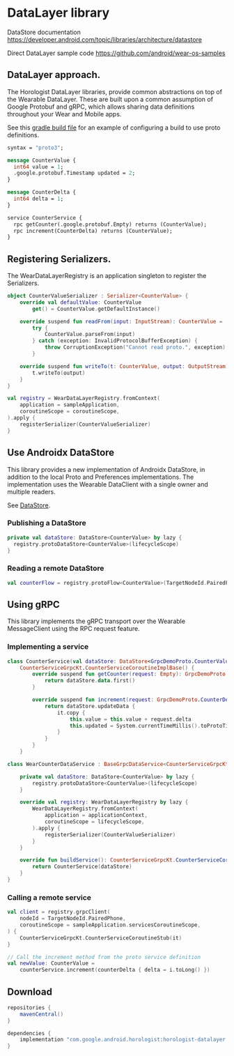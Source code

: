# DataLayer library

DataStore documentation https://developer.android.com/topic/libraries/architecture/datastore

Direct DataLayer sample code https://github.com/android/wear-os-samples

## DataLayer approach.

The Horologist DataLayer libraries, provide common abstractions on top of the Wearable DataLayer.
These are built upon a common assumption of Google Protobuf and gRPC, which allows sharing data
definitions throughout your Wear and Mobile apps.

See this 
[gradle build file](https://github.com/google/horologist/blob/main/auth/sample/shared/build.gradle.kts)
for an example of configuring a build to use proto definitions.

```protobuf
syntax = "proto3";

message CounterValue {
  int64 value = 1;
  .google.protobuf.Timestamp updated = 2;
}

message CounterDelta {
  int64 delta = 1;
}

service CounterService {
  rpc getCounter(.google.protobuf.Empty) returns (CounterValue);
  rpc increment(CounterDelta) returns (CounterValue);
}
```

## Registering Serializers.

The WearDataLayerRegistry is an application singleton to register the Serializers.

```kotlin
object CounterValueSerializer : Serializer<CounterValue> {
    override val defaultValue: CounterValue
        get() = CounterValue.getDefaultInstance()

    override suspend fun readFrom(input: InputStream): CounterValue =
        try {
            CounterValue.parseFrom(input)
        } catch (exception: InvalidProtocolBufferException) {
            throw CorruptionException("Cannot read proto.", exception)
        }

    override suspend fun writeTo(t: CounterValue, output: OutputStream) {
        t.writeTo(output)
    }
}

val registry = WearDataLayerRegistry.fromContext(
    application = sampleApplication,
    coroutineScope = coroutineScope,
).apply {
    registerSerializer(CounterValueSerializer)
}
```

## Use Androidx DataStore

This library provides a new implementation of Androidx DataStore, in addition to the local
Proto and Preferences implementations.  The implementation uses the Wearable DataClient
with a single owner and multiple readers.

See [DataStore](https://developer.android.com/topic/libraries/architecture/datastore).

### Publishing a DataStore

```kotlin
private val dataStore: DataStore<CounterValue> by lazy {
  registry.protoDataStore<CounterValue>(lifecycleScope)
}
```

### Reading a remote DataStore

```kotlin
val counterFlow = registry.protoFlow<CounterValue>(TargetNodeId.PairedPhone)
```

## Using gRPC

This library implements the gRPC transport over the Wearable MessageClient using the RPC request
feature.

### Implementing a service

```kotlin
class CounterService(val dataStore: DataStore<GrpcDemoProto.CounterValue>) :
    CounterServiceGrpcKt.CounterServiceCoroutineImplBase() {
        override suspend fun getCounter(request: Empty): GrpcDemoProto.CounterValue {
            return dataStore.data.first()
        }

        override suspend fun increment(request: GrpcDemoProto.CounterDelta): GrpcDemoProto.CounterValue {
            return dataStore.updateData {
                it.copy {
                    this.value = this.value + request.delta
                    this.updated = System.currentTimeMillis().toProtoTimestamp()
                }
            }
        }
    }

class WearCounterDataService : BaseGrpcDataService<CounterServiceGrpcKt.CounterServiceCoroutineImplBase>() {

    private val dataStore: DataStore<CounterValue> by lazy {
        registry.protoDataStore<CounterValue>(lifecycleScope)
    }

    override val registry: WearDataLayerRegistry by lazy {
        WearDataLayerRegistry.fromContext(
            application = applicationContext,
            coroutineScope = lifecycleScope,
        ).apply {
            registerSerializer(CounterValueSerializer)
        }
    }

    override fun buildService(): CounterServiceGrpcKt.CounterServiceCoroutineImplBase {
        return CounterService(dataStore)
    }
}
```

### Calling a remote service

```kotlin
val client = registry.grpcClient(
    nodeId = TargetNodeId.PairedPhone,
    coroutineScope = sampleApplication.servicesCoroutineScope,
) {
    CounterServiceGrpcKt.CounterServiceCoroutineStub(it)
}

// Call the increment method from the proto service definition
val newValue: CounterValue =
    counterService.increment(counterDelta { delta = i.toLong() })
```

## Download

```groovy
repositories {
    mavenCentral()
}

dependencies {
    implementation "com.google.android.horologist:horologist-datalayer:<version>"
}
```
